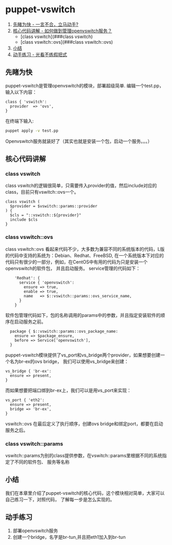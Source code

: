 # puppet-vswitch
1. [先睹为快 - 一言不合，立马动手?](#先睹为快)
2. [核心代码讲解 - 如何做到管理openvswitch服务？](#核心代码讲解)
    - [class vswitch](###class vswitch)
    - [class vswitch::ovs](###class vswitch::ovs)
3. [小结](##小结)
4. [动手练习 - 光看不练假把式](##动手练习)

## 先睹为快
puppet-vswitch是管理openvswitch的模块，部署超级简单.
编辑一个test.pp，输入以下内容：
```
class { 'vswitch':
  provider  => 'ovs',
}
```
在终端下输入:
```bash
puppet apply -v test.pp
```
Openvswitch服务就装好了（其实也就是安装一个包，启动一个服务。。。）

## 核心代码讲解
### class vswitch
class vswitch的逻辑很简单，只需要传入provider的值，然后include对应的class，目前只有vswitch::ovs一个。
```puppet
class vswitch (
  $provider = $vswitch::params::provider
) {
  $cls = "::vswitch::${provider}"
  include $cls
}
```

### class vswitch::ovs
class vswitch::ovs
看起来代码不少，大多数为兼容不同的系统版本的代码，L版的代码中支持的系统为：Debian、Redhat、FreeBSD,
在一个系统版本下对应的代码只有很少的一部分，例如，在CentOS中有用的代码为只是安装一个openvswitch的软件包，
并且启动服务。
service管理的代码如下：
```puppet
    'Redhat': {
      service { 'openvswitch':
        ensure => true,
        enable => true,
        name   => $::vswitch::params::ovs_service_name,
      }
    }
```
软件包管理代码如下，包的名称调用的params中的参数，并且指定安装软件的顺序在启动服务之前。
```puppet
  package { $::vswitch::params::ovs_package_name:
    ensure => $package_ensure,
    before => Service['openvswitch'],
  }
```
puppet-vswitch模块提供了vs_port和vs_bridge两个provider，如果想要创建一个名为br-ex的ovs bridge，
我们可以使用vs_bridge来创建：
```puppet
vs_bridge { 'br-ex':
  ensure => present,
}
```
而如果想要把端口绑到br-ex上，我们可以是用vs_port来实现：
```puppet
vs_port { 'eth2':
  ensure => present,
  bridge => 'br-ex',
}
```
vswitch::ovs 在最后定义了执行顺序，创建ovs bridge和绑定port，都要在启动服务之后。

### class vswitch::params
vswitch::params为别的class提供参数，在vswitch::params里根据不同的系统指定了不同的软件包、
服务等名称

## 小结
我们在本章里介绍了puppet-vswitch的核心代码，这个模块相对简单，大家可以自己练习一下，对照代码，
了解每一步是怎么实现的。

## 动手练习
1. 部署openvswitch服务
2. 创建一个bridge，名字是br-tun,并且把eth1加入到br-tun